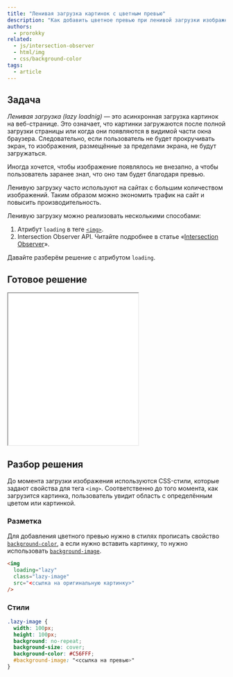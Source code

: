 ```yaml
---
title: "Ленивая загрузка картинок с цветным превью"
description: "Как добавить цветное превью при ленивой загрузки изображения."
authors:
  - prorokky
related:
  - js/intersection-observer
  - html/img
  - css/background-color
tags:
  - article
---
```


## Задача

_Ленивая загрузка (lazy loadnig)_ — это асинхронная загрузка картинок на веб-странице. Это означает, что картинки загружаются после полной загрузки страницы или когда они появляются в видимой части окна браузера. Следовательно, если пользователь не будет прокручивать экран, то изображения, размещённые за пределами экрана, не будут загружаться.

Иногда хочется, чтобы изображение появлялось не внезапно, а чтобы пользователь заранее знал, что оно там будет благодаря превью.

Ленивую загрузку часто используют на сайтах с большим количеством изображений. Таким образом можно экономить трафик на сайт и повысить производительность.

Ленивую загрузку можно реализовать несколькими способами:

1. Атрибут `loading` в теге [`<img>`](/html/img/).
1. Intersection Observer API. Читайте подробнее в статье «[Intersection Observer](/js/intersection-observer/)».

Давайте разберём решение с атрибутом `loading`.

## Готовое решение

<iframe title="Ленивая загрузка" src="demos/lazy-load/" height="350"></iframe>

## Разбор решения

До момента загрузки изображения используются CSS-стили, которые задают свойства для тега `<img>`. Соответственно до того момента, как загрузится картинка, пользователь увидит область с определённым цветом или картинкой.

### Разметка

Для добавления цветного превью нужно в стилях прописать свойство [`background-color`](/css/background-color/), а если нужно вставить картинку, то нужно использовать [`background-image`](/css/background-image/).

```html
<img
  loading="lazy"
  class="lazy-image"
  src="<ссылка на оригинальную картинку>"
/>
```

### Стили

```css
.lazy-image {
  width: 100px;
  height: 100px;
  background: no-repeat;
  background-size: cover;
  background-color: #C56FFF;
  #background-image: "<ссылка на превью>"
}
```
